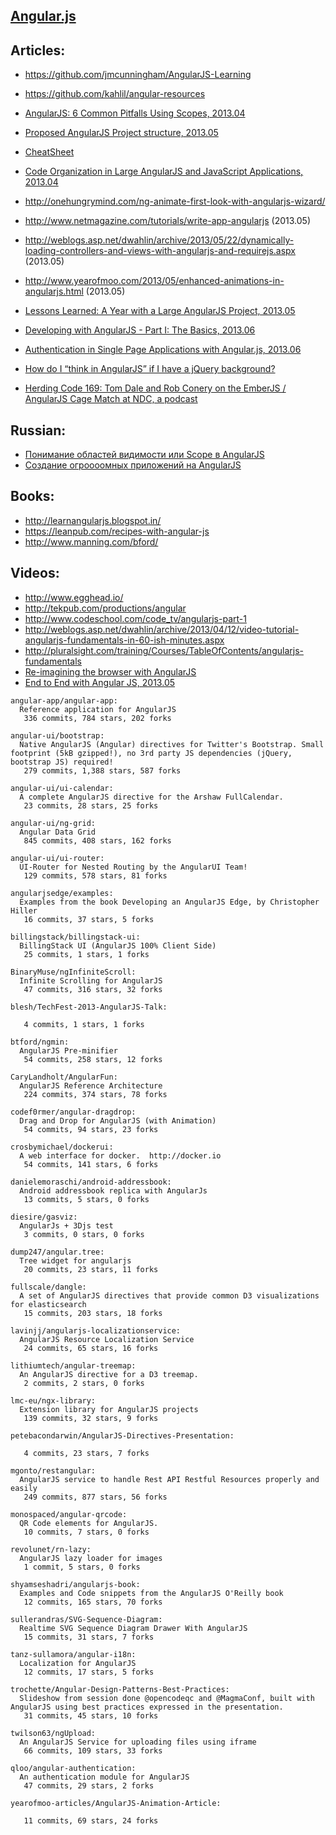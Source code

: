 ## [Angular.js](http://angularjs.org/)


## Articles:
  - https://github.com/jmcunningham/AngularJS-Learning
  - https://github.com/kahlil/angular-resources

  - [AngularJS: 6 Common Pitfalls Using Scopes, 2013.04](http://thenittygritty.co/angularjs-pitfalls-using-scopes)
  - [Proposed AngularJS Project structure, 2013.05](http://www.blogeek.com.ar/2013/05/18/proposed-angulars-project-structure/)
  - [CheatSheet](http://www.cheatography.com/proloser/cheat-sheets/angularjs/)
  - [Code Organization in Large AngularJS and JavaScript Applications, 2013.04](http://cliffmeyers.com/blog/2013/4/21/code-organization-angularjs-javascript)
  - http://onehungrymind.com/ng-animate-first-look-with-angularjs-wizard/
  - http://www.netmagazine.com/tutorials/write-app-angularjs (2013.05)
  - http://weblogs.asp.net/dwahlin/archive/2013/05/22/dynamically-loading-controllers-and-views-with-angularjs-and-requirejs.aspx (2013.05)
  - http://www.yearofmoo.com/2013/05/enhanced-animations-in-angularjs.html (2013.05)
  - [Lessons Learned: A Year with a Large AngularJS Project, 2013.05](http://joelhooks.com/blog/2013/05/22/lessons-learned-kicking-off-an-angularjs-project/)
  - [Developing with AngularJS - Part I: The Basics, 2013.06](http://raibledesigns.com/rd/entry/developing_with_angularjs_part_i)
  - [Authentication in Single Page Applications with Angular.js, 2013.06](http://www.frederiknakstad.com/authentication-in-single-page-applications-with-angular-js/)
  - [How do I “think in AngularJS” if I have a jQuery background?](http://stackoverflow.com/questions/14994391/how-do-i-think-in-angularjs-if-i-have-a-jquery-background)
  - [Herding Code 169: Tom Dale and Rob Conery on the EmberJS / AngularJS Cage Match at NDC, a podcast](http://herdingcode.com/herding-code-169-tom-dale-and-rob-conery-on-the-emberjs-angularjs-cage-match-at-ndc/)

## Russian:
  - [Понимание областей видимости или Scope в AngularJS](http://habrahabr.ru/post/182670/)
  - [Создание огроооомных приложений на AngularJS](http://habrahabr.ru/post/182556/)

## Books:
  - http://learnangularjs.blogspot.in/
  - https://leanpub.com/recipes-with-angular-js
  - http://www.manning.com/bford/

## Videos:
  - http://www.egghead.io/
  - http://tekpub.com/productions/angular
  - http://www.codeschool.com/code_tv/angularjs-part-1
  - http://weblogs.asp.net/dwahlin/archive/2013/04/12/video-tutorial-angularjs-fundamentals-in-60-ish-minutes.aspx
  - http://pluralsight.com/training/Courses/TableOfContents/angularjs-fundamentals
  - [Re-imagining the browser with AngularJS](http://parleys.com/play/5148922b0364bc17fc56c91b/chapter37/about)
  - [End to End with Angular JS, 2013.05](http://www.youtube.com/watch?v=hqAyiqUs93c)


<!-- PROJECTS_LIST_START -->
    angular-app/angular-app:
      Reference application for AngularJS
       336 commits, 784 stars, 202 forks

    angular-ui/bootstrap:
      Native AngularJS (Angular) directives for Twitter's Bootstrap. Small footprint (5kB gzipped!), no 3rd party JS dependencies (jQuery, bootstrap JS) required!
       279 commits, 1,388 stars, 587 forks

    angular-ui/ui-calendar:
      A complete AngularJS directive for the Arshaw FullCalendar.
       23 commits, 28 stars, 25 forks

    angular-ui/ng-grid:
      Angular Data Grid
       845 commits, 408 stars, 162 forks

    angular-ui/ui-router:
      UI-Router for Nested Routing by the AngularUI Team!
       129 commits, 578 stars, 81 forks

    angularjsedge/examples:
      Examples from the book Developing an AngularJS Edge, by Christopher Hiller
       16 commits, 37 stars, 5 forks

    billingstack/billingstack-ui:
      BillingStack UI (AngularJS 100% Client Side)
       25 commits, 1 stars, 1 forks

    BinaryMuse/ngInfiniteScroll:
      Infinite Scrolling for AngularJS
       47 commits, 316 stars, 32 forks

    blesh/TechFest-2013-AngularJS-Talk:

       4 commits, 1 stars, 1 forks

    btford/ngmin:
      AngularJS Pre-minifier
       54 commits, 258 stars, 12 forks

    CaryLandholt/AngularFun:
      AngularJS Reference Architecture
       224 commits, 374 stars, 78 forks

    codef0rmer/angular-dragdrop:
      Drag and Drop for AngularJS (with Animation)
       54 commits, 94 stars, 23 forks

    crosbymichael/dockerui:
      A web interface for docker.  http://docker.io
       54 commits, 141 stars, 6 forks

    danielemoraschi/android-addressbook:
      Android addressbook replica with AngularJs
       13 commits, 5 stars, 0 forks

    diesire/gasviz:
      AngularJs + 3Djs test
       3 commits, 0 stars, 0 forks

    dump247/angular.tree:
      Tree widget for angularjs
       20 commits, 23 stars, 11 forks

    fullscale/dangle:
      A set of AngularJS directives that provide common D3 visualizations for elasticsearch
       15 commits, 203 stars, 18 forks

    lavinjj/angularjs-localizationservice:
      AngularJS Resource Localization Service
       24 commits, 65 stars, 16 forks

    lithiumtech/angular-treemap:
      An AngularJS directive for a D3 treemap.
       2 commits, 2 stars, 0 forks

    lmc-eu/ngx-library:
      Extension library for AngularJS projects
       139 commits, 32 stars, 9 forks

    petebacondarwin/AngularJS-Directives-Presentation:

       4 commits, 23 stars, 7 forks

    mgonto/restangular:
      AngularJS service to handle Rest API Restful Resources properly and easily
       249 commits, 877 stars, 56 forks

    monospaced/angular-qrcode:
      QR Code elements for AngularJS.
       10 commits, 7 stars, 0 forks

    revolunet/rn-lazy:
      AngularJS lazy loader for images
       1 commit, 5 stars, 0 forks

    shyamseshadri/angularjs-book:
      Examples and Code snippets from the AngularJS O'Reilly book
       12 commits, 165 stars, 70 forks

    sullerandras/SVG-Sequence-Diagram:
      Realtime SVG Sequence Diagram Drawer With AngularJS
       15 commits, 31 stars, 7 forks

    tanz-sullamora/angular-i18n:
      Localization for AngularJS
       12 commits, 17 stars, 5 forks

    trochette/Angular-Design-Patterns-Best-Practices:
      Slideshow from session done @opencodeqc and @MagmaConf, built with AngularJS using best practices expressed in the presentation.
       31 commits, 45 stars, 10 forks

    twilson63/ngUpload:
      An AngularJS Service for uploading files using iframe
       66 commits, 109 stars, 33 forks

    qloo/angular-authentication:
      An authentication module for AngularJS
       47 commits, 29 stars, 2 forks

    yearofmoo-articles/AngularJS-Animation-Article:

       11 commits, 69 stars, 24 forks
<!-- PROJECTS_LIST_END -->
